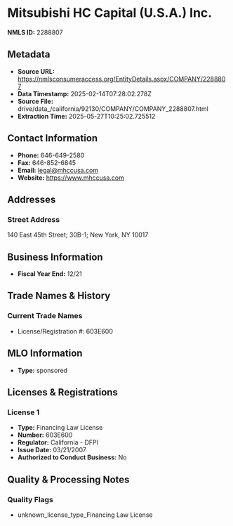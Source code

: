 # Mitsubishi HC Capital (U.S.A.) Inc.

**NMLS ID:** 2288807

## Metadata
- **Source URL:** https://nmlsconsumeraccess.org/EntityDetails.aspx/COMPANY/2288807
- **Data Timestamp:** 2025-02-14T07:28:02.278Z
- **Source File:** drive/data_/california/92130/COMPANY/COMPANY_2288807.html
- **Extraction Time:** 2025-05-27T10:25:02.725512

## Contact Information
- **Phone:** 646-649-2580
- **Fax:** 646-852-6845
- **Email:** legal@mhccusa.com
- **Website:** https://www.mhccusa.com

## Addresses
### Street Address
140 East 45th Street; 30B-1; New York, NY 10017

## Business Information
- **Fiscal Year End:** 12/21

## Trade Names & History
### Current Trade Names
- License/Registration #: 603E600

## MLO Information
- **Type:** sponsored

## Licenses & Registrations

### License 1
- **Type:** Financing Law License
- **Number:** 603E600
- **Regulator:** California - DFPI
- **Issue Date:** 03/21/2007
- **Authorized to Conduct Business:** No

## Quality & Processing Notes
### Quality Flags
- unknown_license_type_Financing Law License
